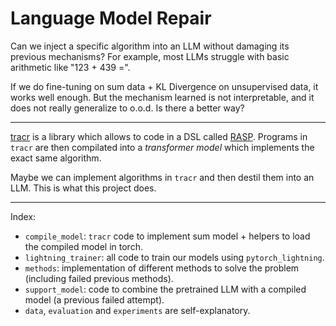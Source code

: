 # Language Model Repair

Can we inject a specific algorithm into an LLM without damaging its previous mechanisms? For example, most LLMs struggle with basic arithmetic like "123 + 439 =".

If we do fine-tuning on sum data + KL Divergence on unsupervised data, it works well enough. But the mechanism learned is not interpretable, and it does not really generalize to o.o.d. Is there a better way?

----

[tracr](https://github.com/google-deepmind/tracr) is a library which allows to code in a DSL called [RASP](https://arxiv.org/abs/2106.06981). Programs in `tracr` are then compilated into a _transformer model_ which implements the exact same algorithm.

Maybe we can implement algorithms in `tracr` and then destil them into an LLM. This is what this project does.


---

Index:
- `compile_model`: `tracr` code to implement sum model + helpers to load the compiled model in torch.
- `lightning_trainer`: all code to train our models using `pytorch_lightning`.
- `methods`: implementation of different methods to solve the problem (including failed previous methods).
- `support_model`: code to combine the pretrained LLM with a compiled model (a previous failed attempt).
- `data`, `evaluation` and `experiments` are self-explanatory.
